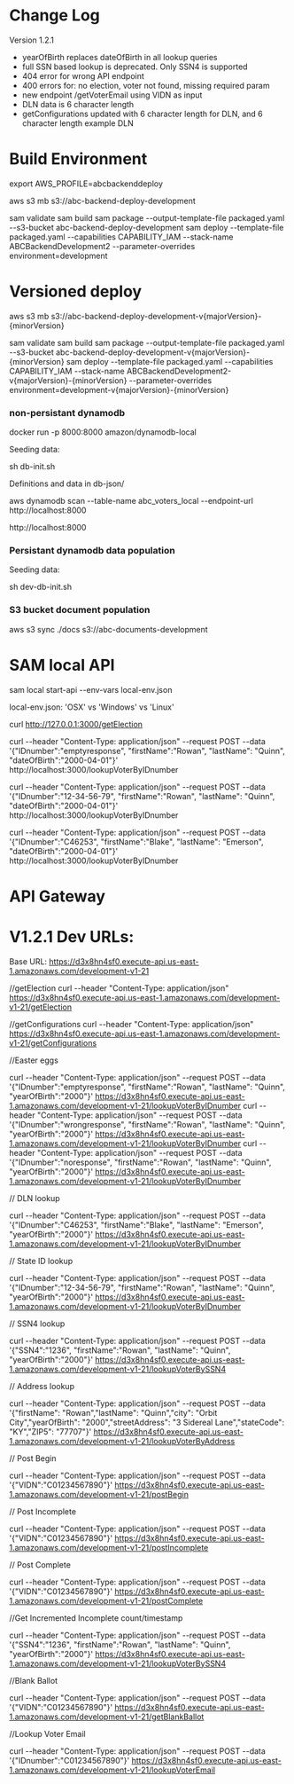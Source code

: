 # Change Log

Version 1.2.1
* yearOfBirth replaces dateOfBirth in all lookup queries
* full SSN based lookup is deprecated. Only SSN4 is supported
* 404 error for wrong API endpoint
* 400 errors for: no election, voter not found, missing required param
* new endpoint /getVoterEmail using VIDN as input
* DLN data is 6 character length
* getConfigurations updated with 6 character length for DLN, and 6 character length example DLN

# Build Environment

export AWS_PROFILE=abcbackenddeploy

aws s3 mb s3://abc-backend-deploy-development

sam validate
sam build
sam package --output-template-file packaged.yaml --s3-bucket abc-backend-deploy-development
sam deploy --template-file packaged.yaml --capabilities CAPABILITY_IAM --stack-name ABCBackendDevelopment2 --parameter-overrides environment=development

# Versioned deploy

aws s3 mb s3://abc-backend-deploy-development-v{majorVersion}-{minorVersion}

sam validate
sam build
sam package --output-template-file packaged.yaml --s3-bucket abc-backend-deploy-development-v{majorVersion}-{minorVersion}
sam deploy --template-file packaged.yaml --capabilities CAPABILITY_IAM --stack-name ABCBackendDevelopment2-v{majorVersion}-{minorVersion} --parameter-overrides environment=development-v{majorVersion}-{minorVersion}

### non-persistant dynamodb

docker run -p 8000:8000 amazon/dynamodb-local

Seeding data:

sh db-init.sh

Definitions and data in db-json/

aws dynamodb scan --table-name abc_voters_local --endpoint-url http://localhost:8000

http://localhost:8000

### Persistant dynamodb data population

Seeding data:

sh dev-db-init.sh

### S3 bucket document population

aws s3 sync ./docs s3://abc-documents-development

# SAM local API

sam local start-api --env-vars local-env.json

local-env.json: 'OSX' vs 'Windows' vs 'Linux'

curl http://127.0.0.1:3000/getElection

curl --header "Content-Type: application/json" --request POST --data '{"IDnumber":"emptyresponse", "firstName":"Rowan", "lastName": "Quinn", "dateOfBirth":"2000-04-01"}' http://localhost:3000/lookupVoterByIDnumber

curl --header "Content-Type: application/json" --request POST --data '{"IDnumber":"12-34-56-79", "firstName":"Rowan", "lastName": "Quinn", "dateOfBirth":"2000-04-01"}' http://localhost:3000/lookupVoterByIDnumber

curl --header "Content-Type: application/json" --request POST --data '{"IDnumber":"C46253", "firstName":"Blake", "lastName": "Emerson", "dateOfBirth":"2000-04-01"}' http://localhost:3000/lookupVoterByIDnumber

# API Gateway

# V1.2.1 Dev URLs:

Base URL: https://d3x8hn4sf0.execute-api.us-east-1.amazonaws.com/development-v1-21

//getElection
curl --header "Content-Type: application/json" https://d3x8hn4sf0.execute-api.us-east-1.amazonaws.com/development-v1-21/getElection

//getConfigurations
curl --header "Content-Type: application/json" https://d3x8hn4sf0.execute-api.us-east-1.amazonaws.com/development-v1-21/getConfigurations

//Easter eggs

curl --header "Content-Type: application/json" --request POST --data '{"IDnumber":"emptyresponse", "firstName":"Rowan", "lastName": "Quinn", "yearOfBirth":"2000"}' https://d3x8hn4sf0.execute-api.us-east-1.amazonaws.com/development-v1-21/lookupVoterByIDnumber
curl --header "Content-Type: application/json" --request POST --data '{"IDnumber":"wrongresponse", "firstName":"Rowan", "lastName": "Quinn", "yearOfBirth":"2000"}' https://d3x8hn4sf0.execute-api.us-east-1.amazonaws.com/development-v1-21/lookupVoterByIDnumber
curl --header "Content-Type: application/json" --request POST --data '{"IDnumber":"noresponse", "firstName":"Rowan", "lastName": "Quinn", "yearOfBirth":"2000"}' https://d3x8hn4sf0.execute-api.us-east-1.amazonaws.com/development-v1-21/lookupVoterByIDnumber

// DLN lookup

curl --header "Content-Type: application/json" --request POST --data '{"IDnumber":"C46253", "firstName":"Blake", "lastName": "Emerson", "yearOfBirth":"2000"}' https://d3x8hn4sf0.execute-api.us-east-1.amazonaws.com/development-v1-21/lookupVoterByIDnumber

// State ID lookup

curl --header "Content-Type: application/json" --request POST --data '{"IDnumber":"12-34-56-79", "firstName":"Rowan", "lastName": "Quinn", "yearOfBirth":"2000"}' https://d3x8hn4sf0.execute-api.us-east-1.amazonaws.com/development-v1-21/lookupVoterByIDnumber

// SSN4 lookup

curl --header "Content-Type: application/json" --request POST --data '{"SSN4":"1236", "firstName":"Rowan", "lastName": "Quinn", "yearOfBirth":"2000"}' https://d3x8hn4sf0.execute-api.us-east-1.amazonaws.com/development-v1-21/lookupVoterBySSN4

// Address lookup

curl --header "Content-Type: application/json" --request POST --data '{"firstName": "Rowan","lastName": "Quinn","city": "Orbit City","yearOfBirth": "2000","streetAddress": "3 Sidereal Lane","stateCode": "KY","ZIP5": "77707"}' https://d3x8hn4sf0.execute-api.us-east-1.amazonaws.com/development-v1-21/lookupVoterByAddress

// Post Begin

curl --header "Content-Type: application/json" --request POST --data '{"VIDN":"C01234567890"}' https://d3x8hn4sf0.execute-api.us-east-1.amazonaws.com/development-v1-21/postBegin

// Post Incomplete

curl --header "Content-Type: application/json" --request POST --data '{"VIDN":"C01234567890"}' https://d3x8hn4sf0.execute-api.us-east-1.amazonaws.com/development-v1-21/postIncomplete

// Post Complete

curl --header "Content-Type: application/json" --request POST --data '{"VIDN":"C01234567890"}' https://d3x8hn4sf0.execute-api.us-east-1.amazonaws.com/development-v1-21/postComplete

//Get Incremented Incomplete count/timestamp

curl --header "Content-Type: application/json" --request POST --data '{"SSN4":"1236", "firstName":"Rowan", "lastName": "Quinn", "yearOfBirth":"2000"}' https://d3x8hn4sf0.execute-api.us-east-1.amazonaws.com/development-v1-21/lookupVoterBySSN4

//Blank Ballot

curl --header "Content-Type: application/json" --request POST --data '{"VIDN":"C01234567890"}' https://d3x8hn4sf0.execute-api.us-east-1.amazonaws.com/development-v1-21/getBlankBallot

//Lookup Voter Email

curl --header "Content-Type: application/json" --request POST --data '{"IDnumber":"C01234567890"}' https://d3x8hn4sf0.execute-api.us-east-1.amazonaws.com/development-v1-21/lookupVoterEmail
